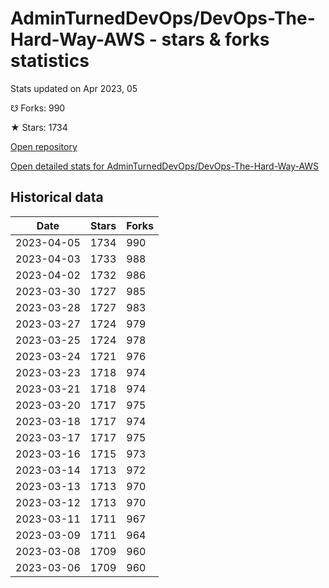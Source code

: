 # AdminTurnedDevOps/DevOps-The-Hard-Way-AWS - stars & forks statistics

Stats updated on Apr 2023, 05

☋ Forks: 990

★ Stars: 1734

[Open repository](https://github.com/AdminTurnedDevOps/DevOps-The-Hard-Way-AWS)

[Open detailed stats for AdminTurnedDevOps/DevOps-The-Hard-Way-AWS](https://reviewgithub.com/rep/AdminTurnedDevOps/DevOps-The-Hard-Way-AWS)

## Historical data
| Date | Stars | Forks |
|------|-------|-------|
| 2023-04-05 | 1734 | 990 | 
| 2023-04-03 | 1733 | 988 | 
| 2023-04-02 | 1732 | 986 | 
| 2023-03-30 | 1727 | 985 | 
| 2023-03-28 | 1727 | 983 | 
| 2023-03-27 | 1724 | 979 | 
| 2023-03-25 | 1724 | 978 | 
| 2023-03-24 | 1721 | 976 | 
| 2023-03-23 | 1718 | 974 | 
| 2023-03-21 | 1718 | 974 | 
| 2023-03-20 | 1717 | 975 | 
| 2023-03-18 | 1717 | 974 | 
| 2023-03-17 | 1717 | 975 | 
| 2023-03-16 | 1715 | 973 | 
| 2023-03-14 | 1713 | 972 | 
| 2023-03-13 | 1713 | 970 | 
| 2023-03-12 | 1713 | 970 | 
| 2023-03-11 | 1711 | 967 | 
| 2023-03-09 | 1711 | 964 | 
| 2023-03-08 | 1709 | 960 | 
| 2023-03-06 | 1709 | 960 | 

